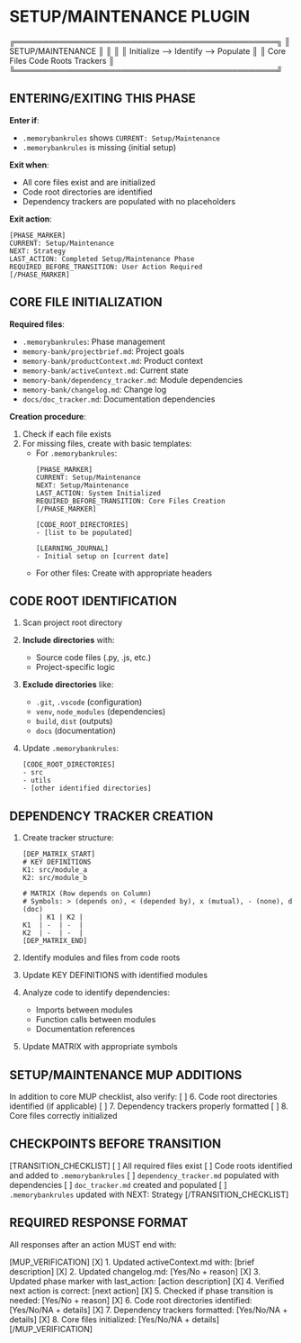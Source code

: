 # SETUP/MAINTENANCE PLUGIN

╔═══════════════════════════════════════════════╗
║              SETUP/MAINTENANCE                ║
║                                               ║
║  Initialize  -->  Identify  -->  Populate     ║
║  Core Files      Code Roots    Trackers       ║
╚═══════════════════════════════════════════════╝

## ENTERING/EXITING THIS PHASE

**Enter if**:
- `.memorybankrules` shows `CURRENT: Setup/Maintenance`
- `.memorybankrules` is missing (initial setup)

**Exit when**:
- All core files exist and are initialized
- Code root directories are identified
- Dependency trackers are populated with no placeholders

**Exit action**:
```
[PHASE_MARKER]
CURRENT: Setup/Maintenance
NEXT: Strategy
LAST_ACTION: Completed Setup/Maintenance Phase
REQUIRED_BEFORE_TRANSITION: User Action Required
[/PHASE_MARKER]
```

## CORE FILE INITIALIZATION

**Required files**:
- `.memorybankrules`: Phase management
- `memory-bank/projectbrief.md`: Project goals
- `memory-bank/productContext.md`: Product context
- `memory-bank/activeContext.md`: Current state
- `memory-bank/dependency_tracker.md`: Module dependencies
- `memory-bank/changelog.md`: Change log
- `docs/doc_tracker.md`: Documentation dependencies

**Creation procedure**:
1. Check if each file exists
2. For missing files, create with basic templates:
   - For `.memorybankrules`:
     ```
     [PHASE_MARKER]
     CURRENT: Setup/Maintenance
     NEXT: Setup/Maintenance
     LAST_ACTION: System Initialized
     REQUIRED_BEFORE_TRANSITION: Core Files Creation
     [/PHASE_MARKER]
     
     [CODE_ROOT_DIRECTORIES]
     - [list to be populated]
     
     [LEARNING_JOURNAL]
     - Initial setup on [current date]
     ```
   - For other files: Create with appropriate headers

## CODE ROOT IDENTIFICATION

1. Scan project root directory
2. **Include directories** with:
   - Source code files (.py, .js, etc.)
   - Project-specific logic
   
3. **Exclude directories** like:
   - `.git`, `.vscode` (configuration)
   - `venv`, `node_modules` (dependencies)
   - `build`, `dist` (outputs)
   - `docs` (documentation)

4. Update `.memorybankrules`:
   ```
   [CODE_ROOT_DIRECTORIES]
   - src
   - utils
   - [other identified directories]
   ```

## DEPENDENCY TRACKER CREATION

1. Create tracker structure:
   ```
   [DEP_MATRIX_START]
   # KEY DEFINITIONS
   K1: src/module_a
   K2: src/module_b
   
   # MATRIX (Row depends on Column)
   # Symbols: > (depends on), < (depended by), x (mutual), - (none), d (doc)
       | K1 | K2 |
   K1  | -  | -  |
   K2  | -  | -  |
   [DEP_MATRIX_END]
   ```

2. Identify modules and files from code roots
3. Update KEY DEFINITIONS with identified modules
4. Analyze code to identify dependencies:
   - Imports between modules
   - Function calls between modules
   - Documentation references
5. Update MATRIX with appropriate symbols

## SETUP/MAINTENANCE MUP ADDITIONS

In addition to core MUP checklist, also verify:
[ ] 6. Code root directories identified (if applicable)
[ ] 7. Dependency trackers properly formatted
[ ] 8. Core files correctly initialized

## CHECKPOINTS BEFORE TRANSITION

[TRANSITION_CHECKLIST]
[ ] All required files exist
[ ] Code roots identified and added to `.memorybankrules`
[ ] `dependency_tracker.md` populated with dependencies
[ ] `doc_tracker.md` created and populated
[ ] `.memorybankrules` updated with NEXT: Strategy
[/TRANSITION_CHECKLIST]

## REQUIRED RESPONSE FORMAT

All responses after an action MUST end with:

[MUP_VERIFICATION]
[X] 1. Updated activeContext.md with: [brief description]
[X] 2. Updated changelog.md: [Yes/No + reason]
[X] 3. Updated phase marker with last_action: [action description]
[X] 4. Verified next action is correct: [next action]
[X] 5. Checked if phase transition is needed: [Yes/No + reason]
[X] 6. Code root directories identified: [Yes/No/NA + details]
[X] 7. Dependency trackers formatted: [Yes/No/NA + details]
[X] 8. Core files initialized: [Yes/No/NA + details]
[/MUP_VERIFICATION]